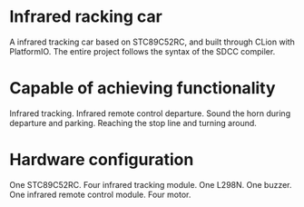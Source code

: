 # Infrared racking car
A infrared tracking car based on STC89C52RC, and built through CLion with PlatformIO.
The entire project follows the syntax of the SDCC compiler.

# Capable of achieving functionality
Infrared tracking.
Infrared remote control departure.
Sound the horn during departure and parking.
Reaching the stop line and turning around.

# Hardware configuration
One STC89C52RC.
Four infrared tracking module.
One L298N.
One buzzer.
One infrared remote control module.
Four motor.
